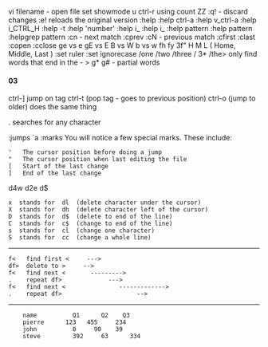 vi filename - open file
set showmode
u ctrl-r
using count
ZZ
:q! - discard changes
:e! reloads the original version
:help
:help ctrl-a
:help v_ctrl-a
:help i_CTRL_H
:help -t
:help 'number'
:help i_<esc>
:help i_<Up>
:help pattern<Ctrl-D>
:help pattern<Tab>
:helpgrep pattern
:cn - next match
:cprev :cN - previous match
:cfirst
:clast
:copen
:cclose
ge vs e
gE vs E
B vs W
b vs w
fh fy
3f"
H M L ( Home, Middle, Last )
:set ruler
:set ignorecase
/one /two /three /<UP>
3*
/the\> only find words that end in the - \>
g* g# - partial words



#### 03



ctrl-] jump on tag
ctrl-t (pop tag - goes to previous position)
ctrl-o (jump to older) does the same thing

. searches for any character

:jumps
`a
:marks
You will notice a few special marks.  These include:

	'	The cursor position before doing a jump
	"	The cursor position when last editing the file
	[	Start of the last change
	]	End of the last change

  d4w
  d2e
  d$

	x  stands for  dl  (delete character under the cursor)
	X  stands for  dh  (delete character left of the cursor)
	D  stands for  d$  (delete to end of the line)
	C  stands for  c$  (change to end of the line)
	s  stands for  cl  (change one character)
	S  stands for  cc  (change a whole line)

  ------------------------------

	f<   find first <     --->
	df>  delete to >	 -->
	f<   find next <	   --------->
	.    repeat df>			    --->
	f<   find next <		       ------------->
	.    repeat df>					    -->

  ------------------------------


		name		  Q1	  Q2  	Q3
		pierre		123	  455	  234
		john		  0	    90	  39
		steve		  392	  63	  334

